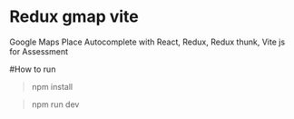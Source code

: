 # Redux gmap vite
Google Maps Place Autocomplete with React, Redux, Redux thunk, Vite js for Assessment

#How to run 
> npm install

> npm run dev
